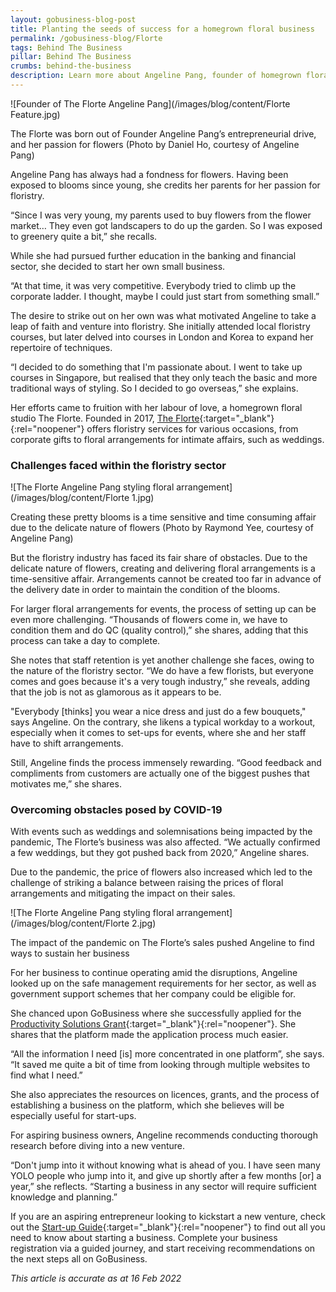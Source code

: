 ```yaml
---
layout: gobusiness-blog-post
title: Planting the seeds of success for a homegrown floral business
permalink: /gobusiness-blog/Florte
tags: Behind The Business
pillar: Behind The Business
crumbs: behind-the-business
description: Learn more about Angeline Pang, founder of homegrown floral studio The Florte, and her journey as an entrepreneur. 
---
```


![Founder of The Florte Angeline Pang](/images/blog/content/Florte Feature.jpg)
<figcaption> The Florte was born out of Founder Angeline Pang’s entrepreneurial drive, and her passion for flowers (Photo by Daniel Ho, courtesy of Angeline Pang)</figcaption>

Angeline Pang has always had a fondness for flowers. Having been exposed to blooms since young, she credits her parents for her passion for floristry. 

“Since I was very young, my parents used to buy flowers from the flower market… They even got landscapers to do up the garden. So I was exposed to greenery quite a bit,” she recalls.  

While she had pursued further education in the banking and financial sector, she decided to start her own small business. 

“At that time, it was very competitive. Everybody tried to climb up the corporate ladder. I thought, maybe I could just start from something small.” 

The desire to strike out on her own was what motivated Angeline to take a leap of faith and venture into floristry. She initially attended local floristry courses, but later delved into courses in London and Korea to expand her repertoire of techniques. 

“I decided to do something that I'm passionate about. I went to take up courses in Singapore, but realised that they only teach the basic and more traditional ways of styling. So I decided to go overseas,” she explains. 

Her efforts came to fruition with her labour of love, a homegrown floral studio The Florte. Founded in 2017, [The Florte](https://theflorte.com/?src=gobiz_blog){:target="_blank"}{:rel="noopener"}  offers floristry services for various occasions, from corporate gifts to floral arrangements for intimate affairs, such as weddings. 

### Challenges faced within the floristry sector

![The Florte Angeline Pang styling floral arrangement](/images/blog/content/Florte 1.jpg)
<figcaption> Creating these pretty blooms is a time sensitive and time consuming affair due to the delicate nature of flowers (Photo by Raymond Yee, courtesy of Angeline Pang)</figcaption>

But the floristry industry has faced its fair share of obstacles. Due to the delicate nature of flowers, creating and delivering floral arrangements is a time-sensitive affair. Arrangements cannot be created too far in advance of the delivery date in order to maintain the condition of the blooms. 

For larger floral arrangements for events, the process of setting up can be even more challenging. “Thousands of flowers come in, we have to condition them and do QC (quality control),” she shares, adding that this process can take a day to complete.

She notes that staff retention is yet another challenge she faces, owing to the nature of the floristry sector. “We do have a few florists, but everyone comes and goes because it's a very tough industry,” she reveals, adding that the job is not as glamorous as it appears to be. 

"Everybody [thinks] you wear a nice dress and just do a few bouquets," says Angeline. On the contrary, she likens a typical workday to a workout, especially when it comes to set-ups for events, where she and her staff have to shift arrangements. 

Still, Angeline finds the process immensely rewarding. “Good feedback and compliments from customers are actually one of the biggest pushes that motivates me,” she shares.

### Overcoming obstacles posed by COVID-19

With events such as weddings and solemnisations being impacted by the pandemic, The Florte’s business was also affected. “We actually confirmed a few weddings, but they got pushed back from 2020,” Angeline shares. 

Due to the pandemic, the price of flowers also increased which led to the challenge of striking a balance between raising the prices of floral arrangements and mitigating the impact on their sales.

![The Florte Angeline Pang styling floral arrangement](/images/blog/content/Florte 2.jpg)
<figcaption> The impact of the pandemic on The Florte’s sales pushed Angeline to find ways to sustain her business</figcaption>

For her business to continue operating amid the disruptions, Angeline looked up on the safe management requirements for her sector, as well as government support schemes that her company could be eligible for. 

She chanced upon GoBusiness where she successfully applied for the [Productivity Solutions Grant](https://www.enterprisesg.gov.sg/financial-assistance/grants/for-local-companies/productivity-solutions-grant/?src=gobiz_blog){:target="_blank"}{:rel="noopener"}. She shares that the platform made the application process much easier.  

“All the information I need [is] more concentrated in one platform”, she says. “It saved me quite a bit of time from looking through multiple websites to find what I need.” 

She also appreciates the resources on licences, grants, and the process of establishing a business on the platform, which she believes will be especially useful for start-ups. 

For aspiring business owners, Angeline recommends conducting thorough research before diving into a new venture. 

“Don't jump into it without knowing what is ahead of you. I have seen many YOLO people who jump into it, and give up shortly after a few months [or] a year,” she reflects. “Starting a business in any sector will require sufficient knowledge and planning.”

If you are an aspiring entrepreneur looking to kickstart a new venture, check out the [Start-up Guide](/start-a-business/?src=gobiz_blog){:target="_blank"}{:rel="noopener"} to find out all you need to know about starting a business. Complete your business registration via a guided journey, and start receiving recommendations on the next steps all on GoBusiness. 

<em> This article is accurate as at 16 Feb 2022</em>
